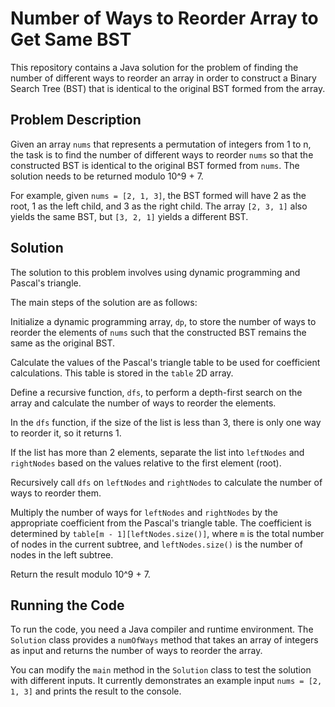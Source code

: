# Number of Ways to Reorder Array to Get Same BST
This repository contains a Java solution for the problem of finding the number of different ways to reorder an array in order to construct a Binary Search Tree (BST) that is identical to the original BST formed from the array.

## Problem Description
Given an array `nums` that represents a permutation of integers from 1 to n, the task is to find the number of different ways to reorder `nums` so that the constructed BST is identical to the original BST formed from `nums`. The solution needs to be returned modulo 10^9 + 7.

For example, given `nums = [2, 1, 3]`, the BST formed will have 2 as the root, 1 as the left child, and 3 as the right child. The array `[2, 3, 1]` also yields the same BST, but `[3, 2, 1]` yields a different BST.

## Solution
The solution to this problem involves using dynamic programming and Pascal's triangle.

The main steps of the solution are as follows:

Initialize a dynamic programming array, `dp`, to store the number of ways to reorder the elements of `nums` such that the constructed BST remains the same as the original BST.

Calculate the values of the Pascal's triangle table to be used for coefficient calculations. This table is stored in the `table` 2D array.

Define a recursive function, `dfs`, to perform a depth-first search on the array and calculate the number of ways to reorder the elements.

In the `dfs` function, if the size of the list is less than 3, there is only one way to reorder it, so it returns 1.

If the list has more than 2 elements, separate the list into `leftNodes` and `rightNodes` based on the values relative to the first element (root).

Recursively call `dfs` on `leftNodes` and `rightNodes` to calculate the number of ways to reorder them.

Multiply the number of ways for `leftNodes` and `rightNodes` by the appropriate coefficient from the Pascal's triangle table. The coefficient is determined by `table[m - 1][leftNodes.size()]`, where `m` is the total number of nodes in the current subtree, and `leftNodes.size()` is the number of nodes in the left subtree.

Return the result modulo 10^9 + 7.

## Running the Code
To run the code, you need a Java compiler and runtime environment. The `Solution` class provides a `numOfWays` method that takes an array of integers as input and returns the number of ways to reorder the array.

You can modify the `main` method in the `Solution` class to test the solution with different inputs. It currently demonstrates an example input `nums = [2, 1, 3]` and prints the result to the console.
